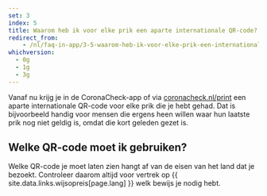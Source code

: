 ```yaml
---
set: 3
index: 5
title: Waarom heb ik voor elke prik een aparte internationale QR-code? En welke moet ik gebruiken?
redirect_from:
    - /nl/faq-in-app/3-5-waarom-heb-ik-voor-elke-prik-een-internationale-QR-code/
whichversion:
  - 0g
  - 1g
  - 3g
---
```

Vanaf nu krijg je in de CoronaCheck-app of via [coronacheck.nl/print](/print) een aparte internationale QR-code voor elke prik die je hebt gehad. Dat is bijvoorbeeld handig voor mensen die ergens heen willen waar hun laatste prik nog niet geldig is, omdat die kort geleden gezet is. 

## Welke QR-code moet ik gebruiken?

Welke QR-code je moet laten zien hangt af van de eisen van het land dat je bezoekt. Controleer daarom altijd voor vertrek op {{ site.data.links.wijsopreis[page.lang] }} welk bewijs je nodig hebt.
